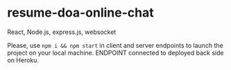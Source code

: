 # resume-doa-online-chat
React, Node.js, express.js, websocket

Please, use ```npm i && npm start``` in client and server endpoints to launch the project on your local machine. ENDPOINT connected to deployed back side on Heroku.
